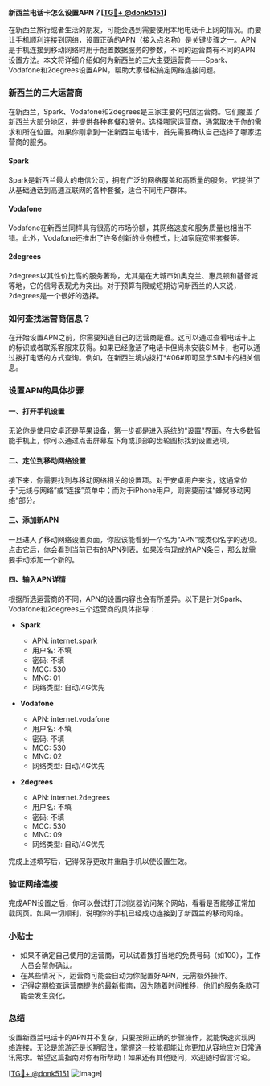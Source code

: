 **新西兰电话卡怎么设置APN？[[TG💪+ @donk5151](https://t.me/s/donk5151)]**

在新西兰旅行或者生活的朋友，可能会遇到需要使用本地电话卡上网的情况。而要让手机顺利连接到网络，设置正确的APN（接入点名称）是关键步骤之一。APN是手机连接到移动网络时用于配置数据服务的参数，不同的运营商有不同的APN设置方法。本文将详细介绍如何为新西兰的三大主要运营商——Spark、Vodafone和2degrees设置APN，帮助大家轻松搞定网络连接问题。

### 新西兰的三大运营商

在新西兰，Spark、Vodafone和2degrees是三家主要的电信运营商。它们覆盖了新西兰大部分地区，并提供各种套餐和服务。选择哪家运营商，通常取决于你的需求和所在位置。如果你刚拿到一张新西兰电话卡，首先需要确认自己选择了哪家运营商的服务。

#### Spark
Spark是新西兰最大的电信公司，拥有广泛的网络覆盖和高质量的服务。它提供了从基础通话到高速互联网的各种套餐，适合不同用户群体。

#### Vodafone
Vodafone在新西兰同样具有很高的市场份额，其网络速度和服务质量也相当不错。此外，Vodafone还推出了许多创新的业务模式，比如家庭宽带套餐等。

#### 2degrees
2degrees以其性价比高的服务著称，尤其是在大城市如奥克兰、惠灵顿和基督城等地，它的信号表现尤为突出。对于预算有限或短期访问新西兰的人来说，2degrees是一个很好的选择。

### 如何查找运营商信息？

在开始设置APN之前，你需要知道自己的运营商是谁。这可以通过查看电话卡上的标识或者联系客服来获得。如果已经激活了电话卡但尚未安装SIM卡，也可以通过拨打电话的方式查询。例如，在新西兰境内拨打*#06#即可显示SIM卡的相关信息。

### 设置APN的具体步骤

#### 一、打开手机设置

无论你是使用安卓还是苹果设备，第一步都是进入系统的“设置”界面。在大多数智能手机上，你可以通过点击屏幕左下角或顶部的齿轮图标找到设置选项。

#### 二、定位到移动网络设置

接下来，你需要找到与移动网络相关的设置项。对于安卓用户来说，这通常位于“无线与网络”或“连接”菜单中；而对于iPhone用户，则需要前往“蜂窝移动网络”部分。

#### 三、添加新APN

一旦进入了移动网络设置页面，你应该能看到一个名为“APN”或类似名字的选项。点击它后，你会看到当前已有的APN列表。如果没有现成的APN条目，那么就需要手动添加一个新的。

#### 四、输入APN详情

根据所选运营商的不同，APN的设置内容也会有所差异。以下是针对Spark、Vodafone和2degrees三个运营商的具体指导：

- **Spark**
  - APN: internet.spark
  - 用户名: 不填
  - 密码: 不填
  - MCC: 530
  - MNC: 01
  - 网络类型: 自动/4G优先

- **Vodafone**
  - APN: internet.vodafone
  - 用户名: 不填
  - 密码: 不填
  - MCC: 530
  - MNC: 02
  - 网络类型: 自动/4G优先

- **2degrees**
  - APN: internet.2degrees
  - 用户名: 不填
  - 密码: 不填
  - MCC: 530
  - MNC: 09
  - 网络类型: 自动/4G优先

完成上述填写后，记得保存更改并重启手机以使设置生效。

### 验证网络连接

完成APN设置之后，你可以尝试打开浏览器访问某个网站，看看是否能够正常加载网页。如果一切顺利，说明你的手机已经成功连接到了新西兰的移动网络。

### 小贴士

- 如果不确定自己使用的运营商，可以试着拨打当地的免费号码（如100），工作人员会帮你确认。
- 在某些情况下，运营商可能会自动为你配置好APN，无需额外操作。
- 记得定期检查运营商提供的最新指南，因为随着时间推移，他们的服务条款可能会发生变化。

### 总结

设置新西兰电话卡的APN并不复杂，只要按照正确的步骤操作，就能快速实现网络连接。无论是旅游还是长期居住，掌握这一技能都能让你更加从容地应对日常通讯需求。希望这篇指南对你有所帮助！如果还有其他疑问，欢迎随时留言讨论。

[[TG💪+ @donk5151](https://t.me/s/donk5151) ![Image](https://i.postimg.cc/rwNCRYN7/Snipaste-2025-04-30-17-27-05.png)]